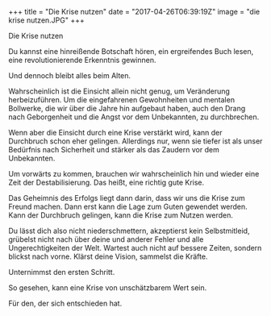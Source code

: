 +++
title = "Die Krise nutzen"
date = "2017-04-26T06:39:19Z"
image = "die krise nutzen.JPG"
+++

Die Krise nutzen

Du kannst eine hinreißende Botschaft hören, ein ergreifendes Buch lesen, eine revolutionierende Erkenntnis gewinnen. 

Und dennoch bleibt alles beim Alten.

Wahrscheinlich ist die Einsicht allein nicht genug, um Veränderung herbeizuführen. Um die eingefahrenen Gewohnheiten und mentalen Bollwerke, die wir über die Jahre hin aufgebaut haben, auch den Drang nach Geborgenheit und die Angst vor dem Unbekannten, zu durchbrechen.

Wenn aber die Einsicht durch eine Krise verstärkt wird, kann der Durchbruch schon eher gelingen. Allerdings nur, wenn sie tiefer ist als unser Bedürfnis nach Sicherheit und stärker als das Zaudern vor dem Unbekannten.

Um vorwärts zu kommen, brauchen wir wahrscheinlich hin und wieder eine Zeit der Destabilisierung. Das heißt, eine richtig gute Krise.

Das Geheimnis des Erfolgs liegt dann darin, dass wir uns die Krise zum Freund machen. Dann erst kann die Lage zum Guten gewendet werden. Kann der Durchbruch gelingen, kann die Krise zum Nutzen werden.

Du lässt dich also nicht niederschmettern, akzeptierst kein Selbstmitleid, grübelst nicht nach über deine und anderer Fehler und alle Ungerechtigkeiten der Welt. Wartest auch nicht auf bessere Zeiten, sondern blickst nach vorne. Klärst deine Vision, sammelst die Kräfte. 

Unternimmst den ersten Schritt.

So gesehen, kann eine Krise von unschätzbarem Wert sein. 

Für den, der sich entschieden hat.